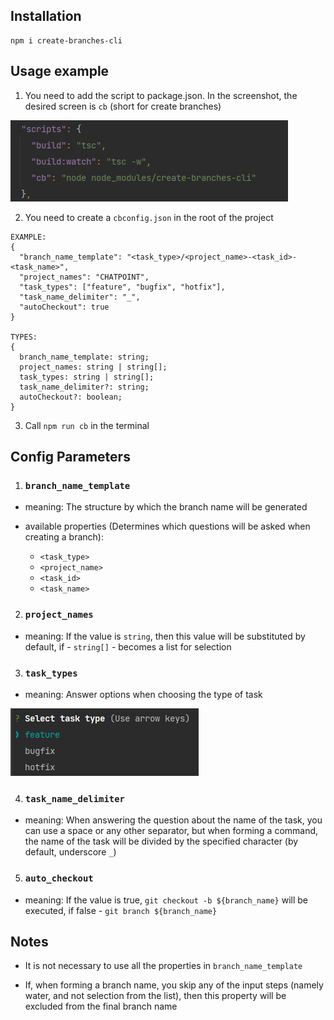 ## Installation

```
npm i create-branches-cli
```

## Usage example

1) You need to add the script to package.json. 
In the screenshot, the desired screen is ```cb``` (short for create branches)

![img.png](readme_assets/img.png)

2) You need to create a ```cbconfig.json``` in the root of the project

```
EXAMPLE:
{
  "branch_name_template": "<task_type>/<project_name>-<task_id>-<task_name>",
  "project_names": "CHATPOINT",
  "task_types": ["feature", "bugfix", "hotfix"],
  "task_name_delimiter": "_",
  "autoCheckout": true
}

TYPES: 
{
  branch_name_template: string;
  project_names: string | string[];
  task_types: string | string[];
  task_name_delimiter?: string;
  autoCheckout?: boolean;
}
```
3) Сall ```npm run cb``` in the terminal

## Config Parameters

1) ### ```branch_name_template```

- meaning: The structure by which the branch name will be generated
- available properties (Determines which questions will be asked when creating a branch): 
  
    - ```<task_type> ```
    - ```<project_name>```
    - ```<task_id> ```
    - ```<task_name>```



2) ### ```project_names```
- meaning: If the value is ```string```, then this value will be substituted by default, if - ```string[]``` - becomes a list for selection

3) ### ```task_types```
- meaning: Answer options when choosing the type of task

![img_2.png](readme_assets/img_2.png)

4) ### ```task_name_delimiter```
- meaning: When answering the question about the name of the task, you can use a space or any other separator, but when forming a command, the name of the task will be divided by the specified character (by default, underscore ```_```)

5) ### ```auto_checkout```
- meaning: If the value is true, ```git checkout -b ${branch_name}``` will be executed, if false - ```git branch ${branch_name}```


## Notes

- It is not necessary to use all the properties in ```branch_name_template```

- If, when forming a branch name, you skip any of the input steps (namely water, and not selection from the list), then this property will be excluded from the final branch name